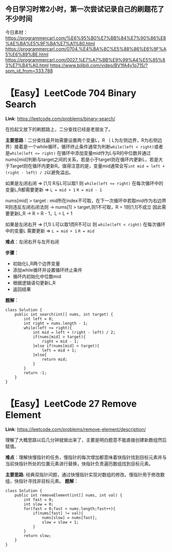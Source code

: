 ## 今日学习时常2小时，第一次尝试记录自己的刷题花了不少时间
今日素材：
https://programmercarl.com/%E6%95%B0%E7%BB%84%E7%90%86%E8%AE%BA%E5%9F%BA%E7%A1%80.html
https://programmercarl.com/0704.%E4%BA%8C%E5%88%86%E6%9F%A5%E6%89%BE.html
https://programmercarl.com/0027.%E7%A7%BB%E9%99%A4%E5%85%83%E7%B4%A0.html
https://www.bilibili.com/video/BV1fA4y1o715/?spm_id_from=333.788

# 【Easy】LeetCode 704 Binary Search
**Link**: https://leetcode.com/problems/binary-search/

在捡起又放下的刷题路上，二分查找已经是老朋友了。

**主要思路**：二分查找最开始需要设置两个变量L，R （ L为左侧边界，R为右侧边界）接着是一个while循环，循环终止条件通常为判断`while(left < right)`或者是`while(left <= right)` 
在循环中添加变量mid作为L与R的中位数并通过nums[mid]判断与target之间的关系，若是小于target则在循环内更新L，若是大于Target则在循环内更新R。值得注意的是，变量mid通常会写`int mid = left + (right - left) / 2`以避免溢出。

如果是左闭右闭 => [1,1] R与L可以取1 则 `while(left <= right)` 在每次循环中的变量L,R都需要更新 => `L = mid + 1` `R = mid - 1` 

nums[mid] > target : mid所在index不可取，在下一次循环中若取mid作为右边界R则违反左闭右闭法则 -> nums[1] > target,则1不可取，R = 1则[1,1]不成立 因此需要更新L,R -> R = R - 1，L = L + 1

如果是左闭右开 => [1,1) L可以取1而R不可以 则 `while(left < right)` 在每次循环中的变量L 需要更新 => `L = mid + 1` `R = mid`



**难点**：左闭右开与左开右闭



**步骤**：

- 初始化L,R两个边界变量
- 添加while循环并设置循环终止条件
- 循环内初始化中位数mid
- 根据逻辑语句更新L,R
- 返回结果

**题解**：
```
class Solution {
    public int search(int[] nums, int target) {
        int left = 0;
        int right = nums.length - 1;
        while(left <= right){
            int mid = left + (right - left) / 2;
            if(nums[mid] > target){
                right = mid - 1;
            }else if(nums[mid] < target){
                left = mid + 1;
            }else{
                return mid;
            }
        }
        return -1;
    }
}
```
# 【Easy】LeetCode 27 Remove Element
**Link**: https://leetcode.com/problems/remove-element/description/

理解了大概思路以后几分钟就做出来了，主要是明白题意不能直接创建新数组然后赋值。

**难点**：理解快慢指针的任务，慢指针的每次增加都意味着快指针找到目标元素并与当前快指针所处的位置元素进行替换，快指针负责遍历数组找到目标元素。

**主要思路**: 经典双指针问题，通过快慢指针实现对数组的修改。慢指针用于修改数组，快指针寻找非目标元素。
**题解**：
```
class Solution {
    public int removeElement(int[] nums, int val) {
        int fast = 0;
        int slow = 0;
        for(fast = 0;fast < nums.length;fast++){
            if(nums[fast] != val){
                nums[slow] = nums[fast];
                slow = slow + 1;
            }
        }
        return slow;
    }
}
```
